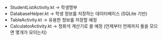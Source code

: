 * StudentListActivity.kt -> 학생명부
* DatabaseHelper.kt -> 학생 정보를 저장하는 데이터베이스 (SQLite 기반)
* TableActivity.kt -> 유용한 정보를 저장할 예정
* CalculatorActivity.kt -> 청휘석 계산기로 쓸 예정 (언제부터 언제까지 돌을 모으면 몇개가 모이는지)
